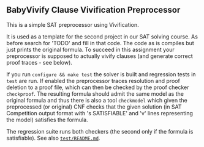 BabyVivify Clause Vivification Preprocessor
-------------------------------------------

This is a simple SAT preprocessor using Vivification.

It is used as a template for the second project in our SAT solving course.
As before search for 'TODO' and fill in that code.  The code as is
compiles but just prints the original formula.  To succeed in this
assignment your preprocessor is supposed to actually vivify
clauses (and generate correct proof traces - see below).

If you run `configure && make test` the solver is built and regression
tests in `test` are run.  If enabled the preprocessor traces resolution
and proof deletion to a proof file, which can then be checked by the
proof checker `checkproof`.  The resulting formula should admit the same
model as the original formula and thus there is also a tool `checkmodel`
which given the preprocessed (or original) CNF checks that the given
solution (in SAT Competition output format with 's SATISFIABLE' and
'v' lines representing the model) satisfies the formula.

The regression suite runs both checkers (the second only if the formula
is satisfiable).  See also [`test/README.md`](test/README.md).
